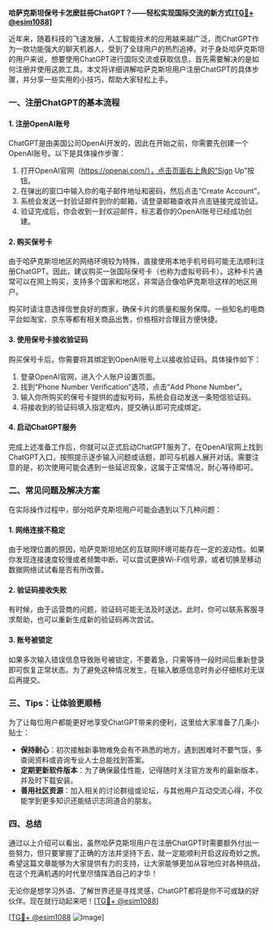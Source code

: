 **哈萨克斯坦保号卡怎麽註冊ChatGPT？——轻松实现国际交流的新方式[[TG💪+ @esim1088](https://t.me/s/esim1088)]**

近年来，随着科技的飞速发展，人工智能技术的应用越来越广泛，而ChatGPT作为一款功能强大的聊天机器人，受到了全球用户的热烈追捧。对于身处哈萨克斯坦的用户来说，想要使用ChatGPT进行国际交流或获取信息，首先需要解决的是如何注册并使用这款工具。本文将详细讲解哈萨克斯坦用户注册ChatGPT的具体步骤，并分享一些实用的小技巧，帮助大家轻松上手。

### **一、注册ChatGPT的基本流程**

#### **1. 注册OpenAI账号**
ChatGPT是由美国公司OpenAI开发的，因此在开始之前，你需要先创建一个OpenAI账号。以下是具体操作步骤：

1. 打开OpenAI官网（https://openai.com/），点击页面右上角的“Sign Up”按钮。
2. 在弹出的窗口中输入你的电子邮件地址和密码，然后点击“Create Account”。
3. 系统会发送一封验证邮件到你的邮箱，请登录邮箱查收并点击链接完成验证。
4. 验证完成后，你会收到一封欢迎邮件，标志着你的OpenAI账号已经成功创建。

#### **2. 购买保号卡**
由于哈萨克斯坦地区的网络环境较为特殊，直接使用本地手机号码可能无法顺利注册ChatGPT。因此，建议购买一张国际保号卡（也称为虚拟号码卡）。这种卡片通常可以在网上购买，支持多个国家和地区，非常适合像哈萨克斯坦这样的地区用户。

购买时请注意选择信誉良好的商家，确保卡片的质量和服务保障。一些知名的电商平台如淘宝、京东等都有相关商品出售，价格相对合理且方便快捷。

#### **3. 使用保号卡接收验证码**
购买保号卡后，你需要将其绑定到OpenAI账号上以接收验证码。具体操作如下：

1. 登录OpenAI官网，进入个人账户设置页面。
2. 找到“Phone Number Verification”选项，点击“Add Phone Number”。
3. 输入你所购买的保号卡提供的虚拟号码，系统会自动发送一条短信验证码。
4. 将接收到的验证码填入指定框内，提交确认即可完成绑定。

#### **4. 启动ChatGPT服务**
完成上述准备工作后，你就可以正式启动ChatGPT服务了。在OpenAI官网上找到ChatGPT入口，按照提示逐步输入问题或话题，即可与机器人展开对话。需要注意的是，初次使用可能会遇到一些延迟现象，这属于正常情况，耐心等待即可。

### **二、常见问题及解决方案**

在实际操作过程中，部分哈萨克斯坦用户可能会遇到以下几种问题：

#### **1. 网络连接不稳定**
由于地理位置的原因，哈萨克斯坦地区的互联网环境可能存在一定的波动性。如果你发现连接速度较慢或者频繁中断，可以尝试更换Wi-Fi信号源，或者切换至移动数据网络试试看是否有所改善。

#### **2. 验证码接收失败**
有时候，由于运营商的问题，验证码可能无法及时送达。此时，你可以联系客服寻求帮助，也可以重新生成新的验证码再次尝试。

#### **3. 账号被锁定**
如果多次输入错误信息导致账号被锁定，不要着急，只需等待一段时间后重新登录即可恢复正常状态。为了避免这种情况发生，在输入敏感信息时务必仔细核对无误后再提交。

### **三、Tips：让体验更顺畅**

为了让每位用户都能更好地享受ChatGPT带来的便利，这里给大家准备了几条小贴士：

- **保持耐心**：初次接触新事物难免会有不熟悉的地方，遇到困难时不要气馁，多查阅资料或咨询专业人士总能找到答案。
- **定期更新软件版本**：为了确保最佳性能，记得随时关注官方发布的最新版本，并及时下载安装。
- **善用社区资源**：加入相关的讨论群组或论坛，与其他用户互动交流心得，不仅能学到更多知识还能结识志同道合的朋友。

### **四、总结**

通过以上介绍可以看出，虽然哈萨克斯坦用户在注册ChatGPT时需要额外付出一些努力，但只要掌握了正确的方法并坚持下去，就一定能顺利开启这段奇妙之旅。希望这篇文章能够为大家提供有力的支持，让大家能够更加从容地应对各种挑战，在这个充满机遇的时代里尽情挥洒自己的才华！

无论你是想学习外语、了解世界还是寻找灵感，ChatGPT都将是你不可或缺的好伙伴。现在就行动起来吧！[[TG💪+ @esim1088](https://t.me/s/esim1088)]

[[TG💪+ @esim1088](https://t.me/s/esim1088) ![Image](https://i.postimg.cc/4NQfJmqS/Snipaste-2025-05-13-00-14-12.png)]